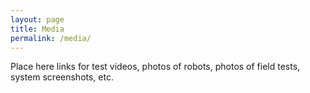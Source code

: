 ```yaml
---
layout: page
title: Media
permalink: /media/
---
```


Place here links for test videos, photos of robots, photos of field tests, system screenshots, etc.
